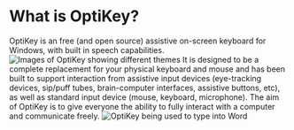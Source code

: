 # What is OptiKey?
OptiKey is an free (and open source) assistive on-screen keyboard for Windows, with built in speech capabilities.
![Images of OptiKey showing different themes](http://juliussweetland.github.io/OptiKey/images/Keyboards_Alpha_Showing_Light_And_Dark_Themes.png)
It is designed to be a complete replacement for your physical keyboard and mouse and has been built to support interaction from assistive input devices (eye-tracking devices, sip/puff tubes, brain-computer interfaces, assistive buttons, etc), as well as standard input device (mouse, keyboard, microphone). The aim of OptiKey is to give everyone the ability to fully interact with a computer and communicate freely.
![OptiKey being used to type into Word](http://juliussweetland.github.io/OptiKey/images/Typing_Into_Word.png)